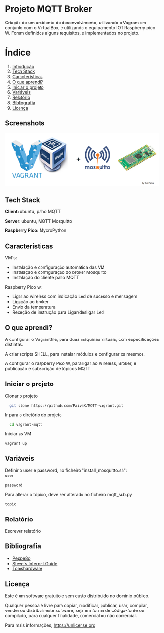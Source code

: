  
# Projeto MQTT Broker 
Criação de um ambiente de desenvolvimento, utilizando o Vagrant em conjunto com o VirtualBox, e utilizando o equipamento IOT Raspberry pico W.
Foram definidos alguns requisitos, e implementados no projeto.



# Índice  
1. [Introdução](#projeto-mqtt-broker)  
2. [Tech Stack](#tech-stack)    
3. [Características](#Características) 
4. [O que aprendi?](#o-que-aprendi)
5. [Iniciar o projeto](#iniciar-o-projeto)
6. [Variáveis](#variáveis)
7. [Relatório](#relatório)
8. [Bibliografia](#Bibliografia)
9. [Licença](#Licença)


## Screenshots  

![App Screenshot](https://github.com/PaivaX/MQTT-vagrant/blob/main/share/logo.png?raw=true)

## Tech Stack  

**Client:** ubuntu, paho MQTT  

**Server:** ubuntu, MQTT Mosquitto

**Raspberry Pico:** MycroPython

## Características  

VM´s:
- Instalação e configuração automática das VM   
- Instalação e configuração do broker Mosquitto  
- Instalação do cliente paho MQTT  

Raspberry Pico w:
- Ligar ao wireless com indicação Led de sucesso e mensagem
- Ligação ao broker
- Envio da temperatura
- Receção de instrução para Ligar/desligar Led 

## O que aprendi?  

A configurar o Vagrantfile, para duas máquinas virtuais, com especificações distintas.

A criar scripts SHELL, para instalar módulos e configurar os mesmos.

A configurar o raspberry Pico W, para ligar ao Wireless, Broker, e publicação e subscrição de tópicos MQTT


## Iniciar o projeto 

Clonar o projeto  

~~~bash  
  git clone https://github.com/PaivaX/MQTT-vagrant.git
~~~

Ir para o diretório do projeto  

~~~bash  
  cd vagrant-mqtt
~~~

Iniciar as VM  

~~~bash  
vagrant up
~~~

## Variáveis  

Definir o user e password, no ficheiro "install_mosquitto.sh":  
`user`

`password`  

Para alterar o tópico, deve ser alterado no ficheiro mqtt_sub.py

`topic` 

## Relatório  

Escrever relatório

## Bibliografia  

- [Peppe8o](https://peppe8o.com/mqtt-and-raspberry-pi-pico-w-start-with-mosquitto-micropython/)
- [Steve´s Internet Guide](http://www.steves-internet-guide.com/mqtt/)
- [Tomshardware](https://www.tomshardware.com/how-to/connect-raspberry-pi-pico-w-to-the-internet)


## Licença  

Este é um software gratuito e sem custo distribuído no domínio público.

Qualquer pessoa é livre para copiar, modificar, publicar, usar, compilar, vender ou
distribuir este software, seja em forma de código-fonte ou compilado, para qualquer finalidade, comercial ou não comercial.

Para mais informações, <https://unlicense.org>